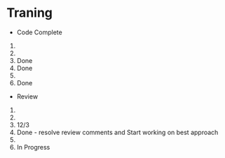 # Traning
- Code Complete
1. 
2. 
3. Done
4. Done
5. 
6. Done

- Review
1. 
2. 
3. 12/3
4. Done - resolve review comments and Start working on best approach
5. 
6. In Progress
